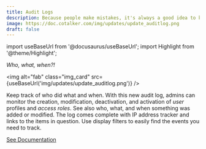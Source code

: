 ```yaml
---
title: Audit Logs
description: Because people make mistakes, it's always a good idea to keep track of who did what and when. With this new audit log, admins can monitor the creation, modification, deactivation, and activation of _user_ profiles and _access roles_. 
image: https://doc.cotalker.com/img/updates/update_auditlog.png
draft: false
---
```


import useBaseUrl from '@docusaurus/useBaseUrl'; 
import Highlight from '@theme/Highlight';


<div class="card-demo">
<div class="card">
<div class="card__header">

<span className="hero__subtitle"><em>

Who, what, when?!

</em></span>

</div>
<div class="card__image">

<img alt="fab" class="img_card" src={useBaseUrl('img/updates/update_auditlog.png')} />
<br/>

</div>
<div class="card__body">

Keep track of who did what and when. With this new audit log, admins can monitor the creation, modification, deactivation, and activation of _user_ profiles and _access roles_. See also who, what, and when something was added or modified. The log comes complete with IP address tracker and links to the items in question. Use display filters to easily find the events you need to track.

</div>
<div class="card__footer">

<a class ="button button--secondary button--block" href="/docs/documentation/admin/admin_auditlogs">See Documentation</a>
<br/>

</div>
</div>
</div>
